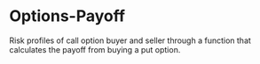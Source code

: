 # Options-Payoff
Risk profiles of call option buyer and seller through a function that calculates the payoff from buying a put option.
